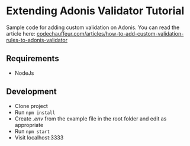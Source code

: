 # Extending Adonis Validator Tutorial

Sample code for adding custom validation on Adonis. You can read the article here: 
[codechauffeur.com/articles/how-to-add-custom-validation-rules-to-adonis-validator](https://codechauffeur.com/articles/how-to-add-custom-validation-rules-to-adonis-validator)

## Requirements

- NodeJs

## Development

- Clone project
- Run `npm install`
- Create *.env* from the example file in the root folder and edit as appropriate
- Run `npm start`
- Visit localhost:3333
  